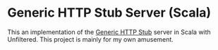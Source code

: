 Generic HTTP Stub Server (Scala)
================================

This an implementation of the [Generic HTTP Stub](http://github.com/sensis/http-stub-server) server in Scala with Unfiltered. This project is mainly for my own amusement. 


